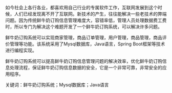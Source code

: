 如今社会上各行各业，都喜欢用自己行业的专属软件工作，互联网发展到这个时候，人们已经发现离不开了互联网。新技术的产生，往往能解决一些老技术的弊端问题。因为传统鲜牛奶订购信息管理难度大，容错率低，管理人员处理数据费工费时，所以专门为解决这个难题开发了一个鲜牛奶订购系统，可以解决许多问题。

鲜牛奶订购系统可以实现商家管理，商品订单管理，用户管理，商品管理，商品评价管理等功能。该系统采用了Mysql数据库，Java语言，Spring Boot框架等技术进行编程实现。

鲜牛奶订购系统可以提高鲜牛奶订购信息管理问题的解决效率，优化鲜牛奶订购信息处理流程，保证鲜牛奶订购信息数据的安全，它是一个非常可靠，非常安全的应用程序。

关键词：鲜牛奶订购系统；Mysql数据库；Java语言
